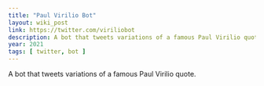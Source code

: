 ```yaml
---
title: "Paul Virilio Bot"
layout: wiki_post
link: https://twitter.com/viriliobot
description: A bot that tweets variations of a famous Paul Virilio quote.
year: 2021
tags: [ twitter, bot ]
---
```

A bot that tweets variations of a famous Paul Virilio quote.
